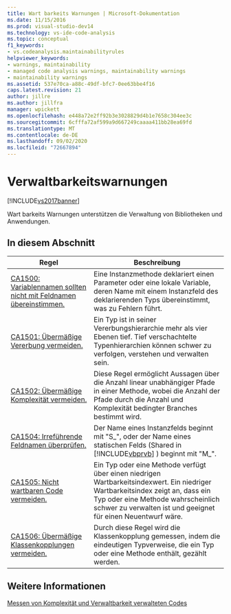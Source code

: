 ```yaml
---
title: Wart barkeits Warnungen | Microsoft-Dokumentation
ms.date: 11/15/2016
ms.prod: visual-studio-dev14
ms.technology: vs-ide-code-analysis
ms.topic: conceptual
f1_keywords:
- vs.codeanalysis.maintainabilityrules
helpviewer_keywords:
- warnings, maintainability
- managed code analysis warnings, maintainability warnings
- maintainability warnings
ms.assetid: 537e70ca-a88c-49df-bfc7-0ee63bbe4f16
caps.latest.revision: 21
author: jillre
ms.author: jillfra
manager: wpickett
ms.openlocfilehash: e448a72e2ff92b3e3028829d4b1e7658c304ee3c
ms.sourcegitcommit: 6cfffa72af599a9d667249caaaa411bb28ea69fd
ms.translationtype: MT
ms.contentlocale: de-DE
ms.lasthandoff: 09/02/2020
ms.locfileid: "72667894"
---
```

# <a name="maintainability-warnings"></a>Verwaltbarkeitswarnungen
[!INCLUDE[vs2017banner](../includes/vs2017banner.md)]

Wart barkeits Warnungen unterstützen die Verwaltung von Bibliotheken und Anwendungen.

## <a name="in-this-section"></a>In diesem Abschnitt

|Regel|Beschreibung|
|----------|-----------------|
|[CA1500: Variablennamen sollten nicht mit Feldnamen übereinstimmen.](../code-quality/ca1500-variable-names-should-not-match-field-names.md)|Eine Instanzmethode deklariert einen Parameter oder eine lokale Variable, deren Name mit einem Instanzfeld des deklarierenden Typs übereinstimmt, was zu Fehlern führt.|
|[CA1501: Übermäßige Vererbung vermeiden.](../code-quality/ca1501-avoid-excessive-inheritance.md)|Ein Typ ist in seiner Vererbungshierarchie mehr als vier Ebenen tief. Tief verschachtelte Typenhierarchien können schwer zu verfolgen, verstehen und verwalten sein.|
|[CA1502: Übermäßige Komplexität vermeiden.](../code-quality/ca1502-avoid-excessive-complexity.md)|Diese Regel ermöglicht Aussagen über die Anzahl linear unabhängiger Pfade in einer Methode, wobei die Anzahl der Pfade durch die Anzahl und Komplexität bedingter Branches bestimmt wird.|
|[CA1504: Irreführende Feldnamen überprüfen.](../code-quality/ca1504-review-misleading-field-names.md)|Der Name eines Instanzfelds beginnt mit "S_", oder der Name eines statischen Felds (Shared in [!INCLUDE[vbprvb](../includes/vbprvb-md.md)] ) beginnt mit "M_".|
|[CA1505: Nicht wartbaren Code vermeiden.](../code-quality/ca1505-avoid-unmaintainable-code.md)|Ein Typ oder eine Methode verfügt über einen niedrigen Wartbarkeitsindexwert. Ein niedriger Wartbarkeitsindex zeigt an, dass ein Typ oder eine Methode wahrscheinlich schwer zu verwalten ist und geeignet für einen Neuentwurf wäre.|
|[CA1506: Übermäßige Klassenkopplungen vermeiden.](../code-quality/ca1506-avoid-excessive-class-coupling.md)|Durch diese Regel wird die Klassenkopplung gemessen, indem die eindeutigen Typverweise, die ein Typ oder eine Methode enthält, gezählt werden.|

## <a name="see-also"></a>Weitere Informationen
 [Messen von Komplexität und Verwaltbarkeit verwalteten Codes](../code-quality/measuring-complexity-and-maintainability-of-managed-code.md)
